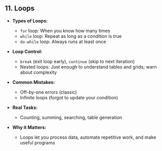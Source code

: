## 11. Loops

- **Types of Loops:**
  - `for` loop: When you know how many times
  - `while` loop: Repeat as long as a condition is true
  - `do-while` loop: Always runs at least once

- **Loop Control:**
  - `break` (exit loop early), `continue` (skip to next iteration)
  - Nested loops: Just enough to understand tables and grids; warn about complexity

- **Common Mistakes:**
  - Off-by-one errors (classic)
  - Infinite loops (forgot to update your condition)

- **Real Tasks:**
  - Counting, summing, searching, table generation

- **Why it Matters:**
  - Loops let you process data, automate repetitive work, and make useful programs

